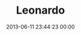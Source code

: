 ---
title: "Leonardo"
date: 2013-06-11 23:44:23 00:00
permalink: /groobox
twitter: ""
likes: [1760,1301,1389]
id: 2026
gravatar: "http://www.gravatar.com/avatar/e794f491af32ee84fd8a75bfc6e935f0"
---